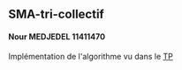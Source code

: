 ## SMA-tri-collectif
#### Nour MEDJEDEL 11411470

Implémentation de l'algorithme vu dans le [TP](Sujet_TP_IBI_SMA.pdf) 
